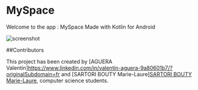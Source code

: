 # MySpace

Welcome to the app : MySpace
Made with Kotlin for Android

![screenshot]()

##Contributors

This project has been created by [AGUERA Valentin]https://www.linkedin.com/in/valentin-aguera-9a80601b7/?originalSubdomain=fr and [SARTORI BOUTY Marie-Laure][SARTORI BOUTY Marie-Laure](https://www.linkedin.com/in/marie-laure-sartori-bouty-39b0611b7/?originalSubdomain=fr), computer science students.